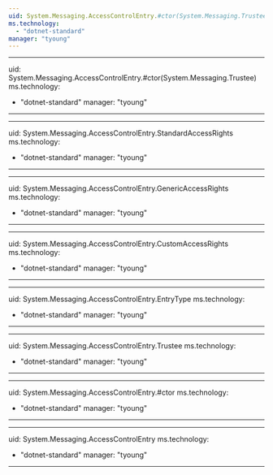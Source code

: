 ```yaml
---
uid: System.Messaging.AccessControlEntry.#ctor(System.Messaging.Trustee,System.Messaging.GenericAccessRights,System.Messaging.StandardAccessRights,System.Messaging.AccessControlEntryType)
ms.technology: 
  - "dotnet-standard"
manager: "tyoung"
---
```


---
uid: System.Messaging.AccessControlEntry.#ctor(System.Messaging.Trustee)
ms.technology: 
  - "dotnet-standard"
manager: "tyoung"
---

---
uid: System.Messaging.AccessControlEntry.StandardAccessRights
ms.technology: 
  - "dotnet-standard"
manager: "tyoung"
---

---
uid: System.Messaging.AccessControlEntry.GenericAccessRights
ms.technology: 
  - "dotnet-standard"
manager: "tyoung"
---

---
uid: System.Messaging.AccessControlEntry.CustomAccessRights
ms.technology: 
  - "dotnet-standard"
manager: "tyoung"
---

---
uid: System.Messaging.AccessControlEntry.EntryType
ms.technology: 
  - "dotnet-standard"
manager: "tyoung"
---

---
uid: System.Messaging.AccessControlEntry.Trustee
ms.technology: 
  - "dotnet-standard"
manager: "tyoung"
---

---
uid: System.Messaging.AccessControlEntry.#ctor
ms.technology: 
  - "dotnet-standard"
manager: "tyoung"
---

---
uid: System.Messaging.AccessControlEntry
ms.technology: 
  - "dotnet-standard"
manager: "tyoung"
---
